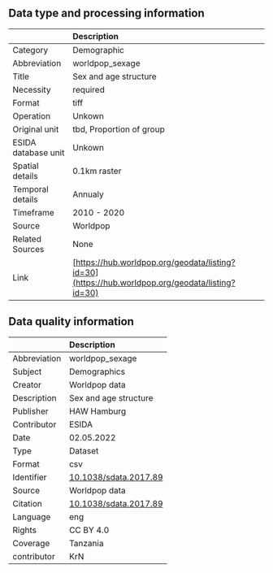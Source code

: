 ## Data type and processing information 

|                     | Description                                                                                      |
|:--------------------|:-------------------------------------------------------------------------------------------------|
| Category            | Demographic                                                                                      |
| Abbreviation        | worldpop_sexage                                                                                  |
| Title               | Sex and age structure                                                                            |
| Necessity           | required                                                                                         |
| Format              | tiff                                                                                             |
| Operation           | Unkown                                                                                           |
| Original unit       | tbd, Proportion of group                                                                         |
| ESIDA database unit | Unkown                                                                                           |
| Spatial details     | 0.1km raster                                                                                     |
| Temporal details    | Annualy                                                                                          |
| Timeframe           | 2010 - 2020                                                                                      |
| Source              | Worldpop                                                                                         |
| Related Sources     | None                                                                                             |
| Link                | [https://hub.worldpop.org/geodata/listing?id=30](https://hub.worldpop.org/geodata/listing?id=30) |

## Data quality information 

|              | Description                                                    |
|:-------------|:---------------------------------------------------------------|
| Abbreviation | worldpop_sexage                                                |
| Subject      | Demographics                                                   |
| Creator      | Worldpop data                                                  |
| Description  | Sex and age structure                                          |
| Publisher    | HAW Hamburg                                                    |
| Contributor  | ESIDA                                                          |
| Date         | 02.05.2022                                                     |
| Type         | Dataset                                                        |
| Format       | csv                                                            |
| Identifier   | [10.1038/sdata.2017.89](https://doi.org/10.1038/sdata.2017.89) |
| Source       | Worldpop data                                                  |
| Citation     | [10.1038/sdata.2017.89](https://doi.org/10.1038/sdata.2017.89) |
| Language     | eng                                                            |
| Rights       | CC BY 4.0                                                      |
| Coverage     | Tanzania                                                       |
| contributor  | KrN                                                            |